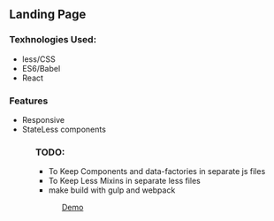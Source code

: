 <h2>Landing Page</h2>
<h3>Texhnologies Used:</h3>
<ul>
  <li>less/CSS</li>
  <li>ES6/Babel</li>
  <li>React</li>
</ul>

<h3>Features</h3>
<ul>
  <li>Responsive</li>
  <li>StateLess components</li>
<ul>
<h3>TODO:</h3>
<ul>
  <li>To Keep Components and data-factories in separate js files
  <li>To Keep Less Mixins in separate less files
  <li> make build with gulp and webpack</li>
<ul>

<a href="http://rawgit.com/shishirarora3/landing-page/master/index.html" target="_blank">Demo</a>
